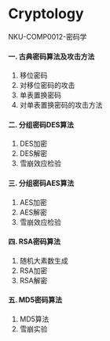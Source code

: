 # Cryptology
NKU-COMP0012-密码学



#### 一. 古典密码算法及攻击方法

1. 移位密码
2. 对移位密码的攻击
3. 单表置换密码
4. 对单表置换密码的攻击方法



#### 二. 分组密码DES算法

1. DES加密
2. DES解密
3. 雪崩效应检验



#### 三. 分组密码AES算法

1. AES加密
2. AES解密
3. 雪崩效应检验



#### 四. RSA密码算法

1. 随机大素数生成
2. RSA加密
3. RSA解密



#### 五. MD5密码算法

1. MD5算法
2. 雪崩实验
